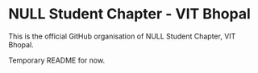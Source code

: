# NULL Student Chapter - VIT Bhopal

This is the official GitHub organisation of NULL Student Chapter, VIT Bhopal.

Temporary README for now.
